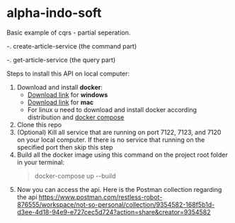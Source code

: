 # alpha-indo-soft

Basic example of cqrs - partial seperation.

   -. create-article-service (the command part)
   
   -. get-article-service (the query part)

Steps to install this API on local computer:

1. Download and install **docker**:
   - [Download link](https://docs.docker.com/docker-for-windows/install/) for **windows**
   - [Download link](https://docs.docker.com/docker-for-mac/install/) for **mac**
   - For linux u need to download and install docker according distribution and [docker compose](https://docs.docker.com/compose/install/)
2. Clone this repo
3. (Optional) Kill all service that are running on port 7122, 7123, and 7120 on your local computer. If there is no service that running on the specified port then skip this step
4. Build all the docker image using this command on the project root folder in your terminal:
   > docker-compose up --build
5. Now you can access the api. Here is the Postman collection regarding the api https://www.postman.com/restless-robot-876555/workspace/not-so-personal/collection/9354582-168f5b1d-d3ee-4d18-94e9-e727cec5d724?action=share&creator=9354582
